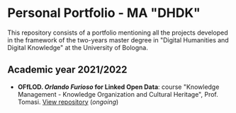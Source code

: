 # Personal Portfolio - MA "DHDK"

This repository consists of a portfolio mentioning all the projects developed in the framework of the two-years master degree in "Digital Humanities and Digital Knowledge" at the University of Bologna.

## Academic year 2021/2022 

- **OFfLOD. _Orlando Furioso_ for Linked Open Data**: course "Knowledge Management - Knowledge Organization and Cultural Heritage", Prof. Tomasi. [View repository](https://github.com/Bianca-LM/off-lod.git) (_ongoing_)
